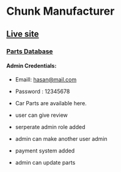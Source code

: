 # Chunk Manufacturer

## [Live site](https://chunk-manufacturer.web.app)
### [Parts Database](https://agile-journey-29324.herokuapp.com/cars)

#### Admin Credentials:
- Emaill: hasan@mail.com
- Password : 12345678

- Car Parts are available here.
- user can give review
- serperate admin role added
- admin can make another user admin
- payment system added
- admin can update parts

